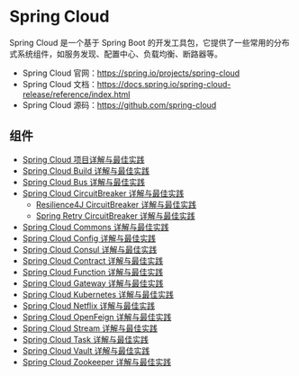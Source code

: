 # Spring Cloud

Spring Cloud 是一个基于 Spring Boot 的开发工具包，它提供了一些常用的分布式系统组件，如服务发现、配置中心、负载均衡、断路器等。

- Spring Cloud 官网：<https://spring.io/projects/spring-cloud>
- Spring Cloud 文档：<https://docs.spring.io/spring-cloud-release/reference/index.html>
- Spring Cloud 源码：<https://github.com/spring-cloud>

## 组件

- [Spring Cloud 项目详解与最佳实践](./spring-cloud-project.md)
- [Spring Cloud Build 详解与最佳实践](./spring-cloud-build.md)
- [Spring Cloud Bus 详解与最佳实践](./spring-cloud-bus.md)
- [Spring Cloud CircuitBreaker 详解与最佳实践](./spring-cloud-circuitbreaker.md)
  - [Resilience4J CircuitBreaker 详解与最佳实践](./spring-cloud-circuitbreaker-resilience4j.md)
  - [Spring Retry CircuitBreaker 详解与最佳实践](./spring-cloud-circuitbreaker-retry.md)
- [Spring Cloud Commons 详解与最佳实践](./spring-cloud-commons.md)
- [Spring Cloud Config 详解与最佳实践](./spring-cloud-config.md)
- [Spring Cloud Consul 详解与最佳实践](./spring-cloud-consul.md)
- [Spring Cloud Contract 详解与最佳实践](./spring-cloud-contract.md)
- [Spring Cloud Function 详解与最佳实践](./spring-cloud-function.md)
- [Spring Cloud Gateway 详解与最佳实践](./spring-cloud-gateway.md)
- [Spring Cloud Kubernetes 详解与最佳实践](./spring-cloud-kubernetes.md)
- [Spring Cloud Netflix 详解与最佳实践](./spring-cloud-netflix.md)
- [Spring Cloud OpenFeign 详解与最佳实践](./spring-cloud-openfeign.md)
- [Spring Cloud Stream 详解与最佳实践](./spring-cloud-stream.md)
- [Spring Cloud Task 详解与最佳实践](./spring-cloud-task.md)
- [Spring Cloud Vault 详解与最佳实践](./spring-cloud-vault.md)
- [Spring Cloud Zookeeper 详解与最佳实践](./spring-cloud-zookeeper.md)
